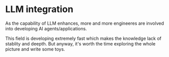 # LLM integration
As the capability of LLM enhances, more and more engineeres are involved into developing AI agents/applications. 

This field is developing extremely fast which makes the knowledge lack of stablity and deepth. But anyway, it's worth the time exploring the whole picture and write some toys.
